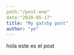 ```yaml
---
path:"/post-one"
date:"2020-05-17"
title: "My gatsby post"
author: "yo"
---
```


hola este es el post